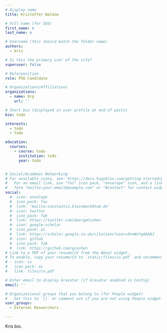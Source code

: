 ```yaml
---
# Display name
title: Kristoffer Waldow

# Full name (for SEO)
first_name: n
last_name: n

# Username (this should match the folder name)
authors:
  - kris

# Is this the primary user of the site?
superuser: false

# Role/position
role: PhD Candidate

# Organizations/Affiliations
organizations:
  - name: Org
    url: ''

# Short bio (displayed in user profile at end of posts)
bio: todo

interests:
  - todo
  - todo

education:
  courses:
    - course: todo 
      institution: todo
      year: todo


# Social/Academic Networking
# For available icons, see: https://docs.hugoblox.com/getting-started/page-builder/#icons
#   For an email link, use "fas" icon pack, "envelope" icon, and a link in the
#   form "mailto:your-email@example.com" or "#contact" for contact widget.
social:
  #- icon: envelope
  #  icon_pack: fas
  #  link: 'mailto:constantin.kleinbeck@tum.de'
  #- icon: twitter
  #  icon_pack: fab
  #  link: https://twitter.com/GeorgeCushen
  #- icon: google-scholar
  #  icon_pack: ai
  #  link: https://scholar.google.co.uk/citations?user=XnnWzYgAAAAJ
  #- icon: github
  #  icon_pack: fab
  #  link: https://github.com/gcushen
# Link to a PDF of your resume/CV from the About widget.
# To enable, copy your resume/CV to `static/files/cv.pdf` and uncomment the lines below.
# - icon: cv
#   icon_pack: ai
#   link: files/cv.pdf

# Enter email to display Gravatar (if Gravatar enabled in Config)
email: ''

# Organizational groups that you belong to (for People widget)
#   Set this to `[]` or comment out if you are not using People widget.
user_groups:
  - External Researchers

---
```


Kris bio.


